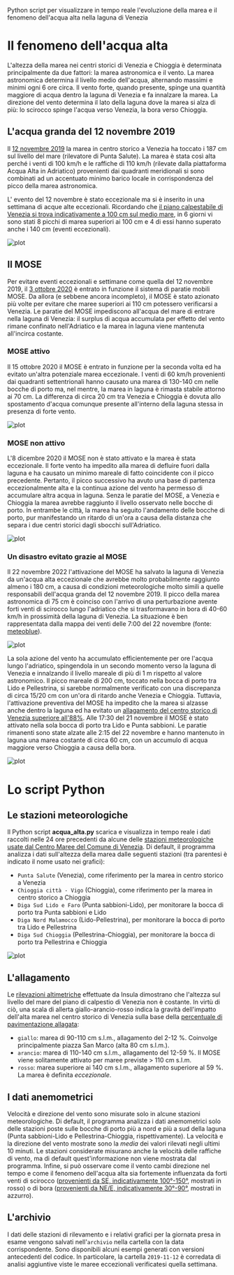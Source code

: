 Python script per visualizzare in tempo reale l'evoluzione della marea e il fenomeno dell'acqua alta nella laguna di Venezia

# Il fenomeno dell'acqua alta
 L'altezza della marea nei centri storici di Venezia e Chioggia è determinata principalmente da due fattori: la marea astronomica e il vento. La marea astronomica determina il livello medio dell'acqua, alternando massimi e minimi ogni 6 ore circa. Il vento forte, quando presente, spinge una quantità maggiore di acqua dentro la laguna di Venezia e fa innalzare la marea. La direzione del vento determina il lato della laguna dove la marea si alza di più: lo scirocco spinge l'acqua verso Venezia, la bora verso Chioggia. 
 
## L'acqua granda del 12 novembre 2019
 Il [12 novembre 2019](http://www.ismar.cnr.it/file/news-e-eventi/Acqua_Granda_2019_v03.pdf) la marea in centro storico a Venezia ha toccato i 187 cm sul livello del mare (rilevatore di Punta Salute). La marea è stata così alta perché i venti di 100 km/h e le raffiche di 110 km/h (rilevate dalla piattaforma Acqua Alta in Adriatico) provenienti dai quadranti meridionali si sono combinati ad un accentuato minimo barico locale in corrispondenza del picco della marea astronomica. 
 
 L' evento del 12 novembre è stato eccezionale ma si è inserito in una settimana di acque alte eccezionali. Ricordando che [il piano calpestabile di Venezia si trova indicativamente a 100 cm sul medio mare](http://smu.insula.it/index.php@option=com_content&view=article&id=114&Itemid=81&lang=it.html), in 6 giorni vi sono stati 8 picchi di marea superiori ai 100 cm e 4 di essi hanno superato anche i 140 cm (eventi eccezionali).
 
 ![plot](./archivio/2019-11-12/storico.png) 
 
## Il MOSE
Per evitare eventi eccezionali e settimane come quella del 12 novembre 2019, il [3 ottobre 2020](https://www.mosevenezia.eu/prima-prova-del-mose-contro-lacqua-alta/ ) è entrato in funzione il sistema di paratie mobili MOSE. Da allora (e sebbene ancora incompleto), il MOSE è stato azionato più volte per evitare che maree superiori ai 110 cm potessero verificarsi a Venezia. Le paratie del MOSE impediscono all'acqua del mare di entrare nella laguna di Venezia: il surplus di acqua accumulata per effetto del vento rimane confinato nell'Adriatico e la marea in laguna viene mantenuta all'incirca costante. 

### MOSE attivo
Il 15 ottobre 2020 il MOSE è entrato in funzione per la seconda volta ed ha evitato un'altra potenziale marea eccezionale. I venti di 60 km/h provenienti dai quadranti settentrionali hanno causato una marea di 130-140 cm nelle bocche di porto ma, nel mentre, la marea in laguna è rimasta stabile attorno ai 70 cm. La differenza di circa 20 cm tra Venezia e Chioggia è dovuta allo spostamento d'acqua comunque presente all'interno della laguna stessa in presenza di forte vento.

 ![plot](./archivio/2020-10-15/15ott2020_marea_finale.png) 
 
 
### MOSE non attivo
L'8 dicembre 2020 il MOSE non è stato attivato e la marea è stata eccezionale. Il forte vento ha impedito alla marea di defluire fuori dalla laguna e ha causato un minimo mareale di fatto coincidente con il picco precedente. Pertanto, il picco successivo ha avuto una base di partenza eccezionalmente alta e la continua azione del vento ha permesso di accumulare altra acqua in laguna. Senza le paratie del MOSE, a Venezia e Chioggia la marea avrebbe raggiunto il livello osservato nelle bocche di porto. In entrambe le città, la marea ha seguito l'andamento delle bocche di porto, pur manifestando un ritardo di un'ora a causa della distanza che separa i due centri storici dagli sbocchi sull'Adriatico.

 ![plot](./archivio/2020-12-08/8dic2020_marea.png) 


### Un disastro evitato grazie al MOSE
Il 22 novembre 2022 l'attivazione del MOSE ha salvato la laguna di Venezia da un'acqua alta eccezionale che avrebbe molto probabilmente raggiunto almeno i 180 cm, a causa di condizioni meteorologiche molto simili a quelle responsabili dell'acqua granda del 12 novembre 2019. Il picco della marea astronomica di 75 cm è coinciso con l'arrivo di una perturbazione avente forti venti di scirocco lungo l'adriatico che si trasformavano in bora di 40-60 km/h in prossimità della laguna di Venezia. La situazione è ben rappresentata dalla mappa dei venti delle 7:00 del 22 novembre (fonte: [meteoblue](https://www.meteoblue.com/it/tempo/mappe/venezia_italia_3164603#coords=5.57/41.617/18.551&map=wind~hourly~auto~10%20m%20above%20gnd~none)). 

 ![plot](./archivio/2022-11-22/venti-2022-11-22.png) 

La sola azione del vento ha accumulato efficientemente per ore l'acqua lungo l'adriatico, spingendola in un secondo momento verso la laguna di Venezia e innalzando il livello mareale di più di 1 m rispetto al valore astronomico. Il picco mareale di 200 cm, toccato nella bocca di porto tra Lido e Pellestrina, si sarebbe normalmente verificato con una discrepanza di circa 15/20 cm con un'ora di ritardo anche Venezia e Chioggia. Tuttavia, l'attivazione preventiva del MOSE ha impedito che la marea si alzasse anche dentro la laguna ed ha evitato un [allagamento del centro storico di Venezia superiore all'88%](https://www.comune.venezia.it/it/content/le-percentuali-allagamento). Alle 17:30 del 21 novembre il MOSE è stato attivato nella sola bocca di porto tra Lido e Punta sabbioni. Le paratie rimanenti sono state alzate alle 2:15 del 22 novembre e hanno mantenuto in laguna una marea costante di circa 60 cm, con un accumulo di acqua maggiore verso Chioggia a causa della bora.

 ![plot](./archivio/2022-11-22/2022-11-22.png) 


# Lo script Python
## Le stazioni meteorologiche
Il Python script **acqua_alta.py** scarica e visualizza in tempo reale i dati raccolti nelle 24 ore precedenti da alcune delle [stazioni meteorologiche usate dal Centro Maree del Comune di Venezia](https://www.comune.venezia.it/content/dati-dalle-stazioni-rilevamento). Di default, il programma analizza i dati sull'altezza della marea dalle seguenti stazioni (tra parentesi è indicato il nome usato nei grafici):
- `Punta Salute` (Venezia), come riferimento per la marea in centro storico a Venezia
- `Chioggia città - Vigo` (Chioggia), come riferimento per la marea in centro storico a Chioggia
- `Diga Sud Lido e Faro` (Punta sabbioni-Lido), per monitorare la bocca di porto tra Punta sabbioni e Lido
- `Diga Nord Malamocco` (Lido-Pellestrina), per monitorare la bocca di porto tra Lido e Pellestrina
- `Diga Sud Chioggia` (Pellestrina-Chioggia), per monitorare la bocca di porto tra Pellestrina e Chioggia

![plot](stazioni.png) 

## L'allagamento
Le [rilevazioni altimetriche](http://smu.insula.it/index.php@option=com_content&view=article&id=114&Itemid=81&lang=it.html) effettuate da Insula dimostrano che l'altezza sul livello del mare del piano di calpestio di Venezia non è costante. In virtù di ciò, una scala di allerta giallo-arancio-rosso indica la gravità dell'impatto dell'alta marea nel centro storico di Venezia sulla base della [percentuale di pavimentazione allagata](https://www.comune.venezia.it/it/content/le-percentuali-allagamento):
- `giallo`: marea di 90-110 cm s.l.m., allagamento del 2-12 %. Coinvolge principalmente piazza San Marco (alta 80 cm s.l.m.).
- `arancio`: marea di 110-140 cm s.l.m., allagamento del 12-59 %. Il MOSE viene solitamente attivato per maree previste > 110 cm s.l.m.
- `rosso`: marea superiore ai 140 cm s.l.m., allagamento superiore al 59 %. La marea è definita *eccezionale*.

## I dati anemometrici
Velocità e direzione del vento sono misurate solo in alcune stazioni meteorologiche. Di default, il programma analizza i dati anemometrici solo delle stazioni poste sulle bocche di porto più a nord e più a sud della laguna (Punta sabbioni-Lido e Pellestrina-Chioggia, rispettivamente). La velocità e la direzione del vento mostrate sono la *media* dei valori rilevati negli ultimi 10 minuti. Le stazioni considerate misurano anche la velocità delle raffiche di vento, ma di default quest'informazione non viene mostrata dal programma. Infine, si può osservare come il vento cambi direzione nel tempo e come il fenomeno dell'acqua alta sia fortemente influenzata da forti venti di scirocco ([provenienti da SE, indicativamente 100°-150°](http://www.ismar.cnr.it/file/news-e-eventi/Acqua_Granda_2019_v03.pdf ), mostrati in rosso) o di bora ([provenienti da NE/E, indicativamente 30°-90°](http://www.meteocarso.it/la-bora/), mostrati in azzurro).

## L'archivio
I dati delle stazioni di rilevamento e i relativi grafici per la giornata presa in esame vengono salvati nell'`archivio` nella cartella con la data corrispondente. Sono disponibili alcuni esempi generati con versioni antecedenti del codice. In particolare, la cartella `2019-11-12` è corredata di analisi aggiuntive viste le maree eccezionali verificatesi quella settimana.


